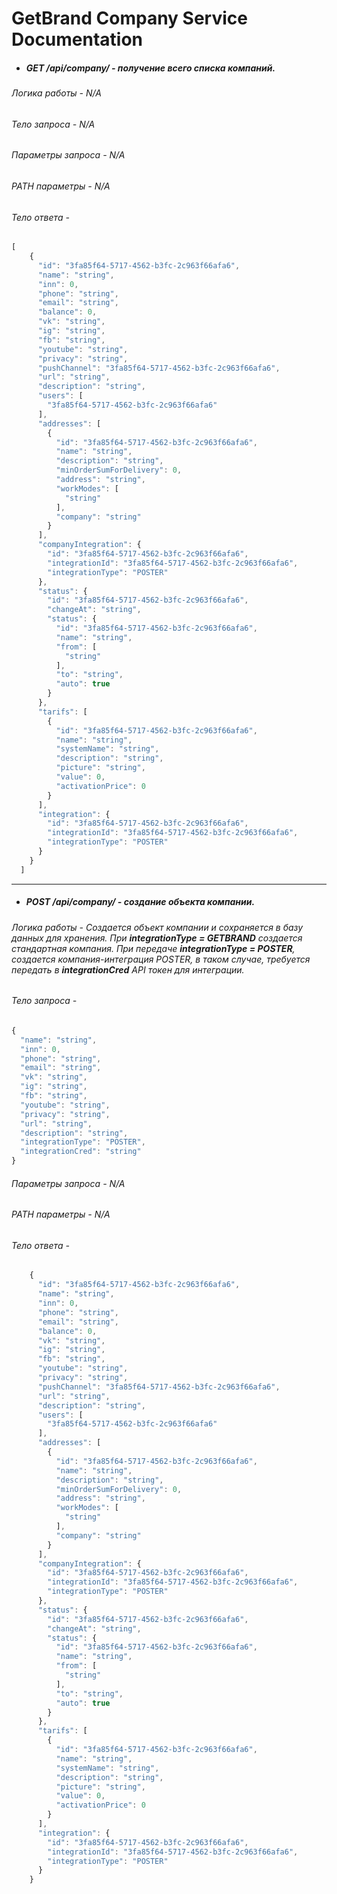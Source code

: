 # GetBrand Company Service Documentation

- ##### GET /api/company/ - получение всего списка компаний.
###### Логика работы - N/A
###### Тело запроса - N/A
###### Параметры запроса - N/A
###### PATH параметры - N/A
###### Тело ответа - 
```js
[
    {
      "id": "3fa85f64-5717-4562-b3fc-2c963f66afa6",
      "name": "string",
      "inn": 0,
      "phone": "string",
      "email": "string",
      "balance": 0,
      "vk": "string",
      "ig": "string",
      "fb": "string",
      "youtube": "string",
      "privacy": "string",
      "pushChannel": "3fa85f64-5717-4562-b3fc-2c963f66afa6",
      "url": "string",
      "description": "string",
      "users": [
        "3fa85f64-5717-4562-b3fc-2c963f66afa6"
      ],
      "addresses": [
        {
          "id": "3fa85f64-5717-4562-b3fc-2c963f66afa6",
          "name": "string",
          "description": "string",
          "minOrderSumForDelivery": 0,
          "address": "string",
          "workModes": [
            "string"
          ],
          "company": "string"
        }
      ],
      "companyIntegration": {
        "id": "3fa85f64-5717-4562-b3fc-2c963f66afa6",
        "integrationId": "3fa85f64-5717-4562-b3fc-2c963f66afa6",
        "integrationType": "POSTER"
      },
      "status": {
        "id": "3fa85f64-5717-4562-b3fc-2c963f66afa6",
        "changeAt": "string",
        "status": {
          "id": "3fa85f64-5717-4562-b3fc-2c963f66afa6",
          "name": "string",
          "from": [
            "string"
          ],
          "to": "string",
          "auto": true
        }
      },
      "tarifs": [
        {
          "id": "3fa85f64-5717-4562-b3fc-2c963f66afa6",
          "name": "string",
          "systemName": "string",
          "description": "string",
          "picture": "string",
          "value": 0,
          "activationPrice": 0
        }
      ],
      "integration": {
        "id": "3fa85f64-5717-4562-b3fc-2c963f66afa6",
        "integrationId": "3fa85f64-5717-4562-b3fc-2c963f66afa6",
        "integrationType": "POSTER"
      }
    }
  ]
```
---
- ##### POST /api/company/ - создание объекта компании.
###### Логика работы - Создается объект компании и сохраняется в базу данных для хранения. При ***integrationType = GETBRAND*** создается стандартная компания. При передаче ***integrationType = POSTER***, создается компания-интеграция POSTER, в таком случае, требуется передать в ***integrationCred*** API токен для интеграции.
###### Тело запроса - 
```js
{
  "name": "string",
  "inn": 0,
  "phone": "string",
  "email": "string",
  "vk": "string",
  "ig": "string",
  "fb": "string",
  "youtube": "string",
  "privacy": "string",
  "url": "string",
  "description": "string",
  "integrationType": "POSTER",
  "integrationCred": "string"
}
```
###### Параметры запроса - N/A
###### PATH параметры - N/A
###### Тело ответа - 
```js
    {
      "id": "3fa85f64-5717-4562-b3fc-2c963f66afa6",
      "name": "string",
      "inn": 0,
      "phone": "string",
      "email": "string",
      "balance": 0,
      "vk": "string",
      "ig": "string",
      "fb": "string",
      "youtube": "string",
      "privacy": "string",
      "pushChannel": "3fa85f64-5717-4562-b3fc-2c963f66afa6",
      "url": "string",
      "description": "string",
      "users": [
        "3fa85f64-5717-4562-b3fc-2c963f66afa6"
      ],
      "addresses": [
        {
          "id": "3fa85f64-5717-4562-b3fc-2c963f66afa6",
          "name": "string",
          "description": "string",
          "minOrderSumForDelivery": 0,
          "address": "string",
          "workModes": [
            "string"
          ],
          "company": "string"
        }
      ],
      "companyIntegration": {
        "id": "3fa85f64-5717-4562-b3fc-2c963f66afa6",
        "integrationId": "3fa85f64-5717-4562-b3fc-2c963f66afa6",
        "integrationType": "POSTER"
      },
      "status": {
        "id": "3fa85f64-5717-4562-b3fc-2c963f66afa6",
        "changeAt": "string",
        "status": {
          "id": "3fa85f64-5717-4562-b3fc-2c963f66afa6",
          "name": "string",
          "from": [
            "string"
          ],
          "to": "string",
          "auto": true
        }
      },
      "tarifs": [
        {
          "id": "3fa85f64-5717-4562-b3fc-2c963f66afa6",
          "name": "string",
          "systemName": "string",
          "description": "string",
          "picture": "string",
          "value": 0,
          "activationPrice": 0
        }
      ],
      "integration": {
        "id": "3fa85f64-5717-4562-b3fc-2c963f66afa6",
        "integrationId": "3fa85f64-5717-4562-b3fc-2c963f66afa6",
        "integrationType": "POSTER"
      }
    }
```
